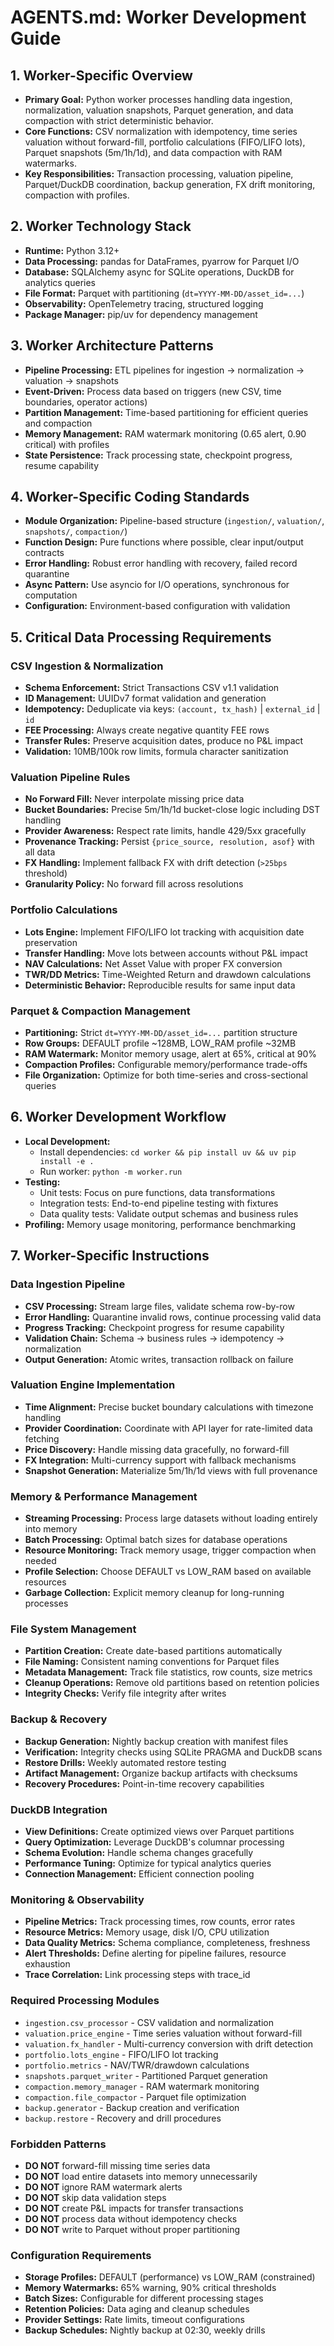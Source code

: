 # AGENTS.md: Worker Development Guide
<!-- Worker-specific AI collaboration guide for Python data processing workflows -->

## 1. Worker-Specific Overview
*   **Primary Goal:** Python worker processes handling data ingestion, normalization, valuation snapshots, Parquet generation, and data compaction with strict deterministic behavior.
*   **Core Functions:** CSV normalization with idempotency, time series valuation without forward-fill, portfolio calculations (FIFO/LIFO lots), Parquet snapshots (5m/1h/1d), and data compaction with RAM watermarks.
*   **Key Responsibilities:** Transaction processing, valuation pipeline, Parquet/DuckDB coordination, backup generation, FX drift monitoring, compaction with profiles.

## 2. Worker Technology Stack
*   **Runtime:** Python 3.12+
*   **Data Processing:** pandas for DataFrames, pyarrow for Parquet I/O
*   **Database:** SQLAlchemy async for SQLite operations, DuckDB for analytics queries
*   **File Format:** Parquet with partitioning (`dt=YYYY-MM-DD/asset_id=...`)
*   **Observability:** OpenTelemetry tracing, structured logging
*   **Package Manager:** pip/uv for dependency management

## 3. Worker Architecture Patterns
*   **Pipeline Processing:** ETL pipelines for ingestion → normalization → valuation → snapshots
*   **Event-Driven:** Process data based on triggers (new CSV, time boundaries, operator actions)
*   **Partition Management:** Time-based partitioning for efficient queries and compaction
*   **Memory Management:** RAM watermark monitoring (0.65 alert, 0.90 critical) with profiles
*   **State Persistence:** Track processing state, checkpoint progress, resume capability

## 4. Worker-Specific Coding Standards
*   **Module Organization:** Pipeline-based structure (`ingestion/`, `valuation/`, `snapshots/`, `compaction/`)
*   **Function Design:** Pure functions where possible, clear input/output contracts
*   **Error Handling:** Robust error handling with recovery, failed record quarantine
*   **Async Pattern:** Use asyncio for I/O operations, synchronous for computation
*   **Configuration:** Environment-based configuration with validation

## 5. Critical Data Processing Requirements

### CSV Ingestion & Normalization
*   **Schema Enforcement:** Strict Transactions CSV v1.1 validation
*   **ID Management:** UUIDv7 format validation and generation
*   **Idempotency:** Deduplicate via keys: `(account, tx_hash)` | `external_id` | `id`
*   **FEE Processing:** Always create negative quantity FEE rows
*   **Transfer Rules:** Preserve acquisition dates, produce no P&L impact
*   **Validation:** 10MB/100k row limits, formula character sanitization

### Valuation Pipeline Rules
*   **No Forward Fill:** Never interpolate missing price data
*   **Bucket Boundaries:** Precise 5m/1h/1d bucket-close logic including DST handling
*   **Provider Awareness:** Respect rate limits, handle 429/5xx gracefully  
*   **Provenance Tracking:** Persist `{price_source, resolution, asof}` with all data
*   **FX Handling:** Implement fallback FX with drift detection (`>25bps` threshold)
*   **Granularity Policy:** No forward fill across resolutions

### Portfolio Calculations
*   **Lots Engine:** Implement FIFO/LIFO lot tracking with acquisition date preservation
*   **Transfer Handling:** Move lots between accounts without P&L impact
*   **NAV Calculations:** Net Asset Value with proper FX conversion
*   **TWR/DD Metrics:** Time-Weighted Return and drawdown calculations
*   **Deterministic Behavior:** Reproducible results for same input data

### Parquet & Compaction Management  
*   **Partitioning:** Strict `dt=YYYY-MM-DD/asset_id=...` partition structure
*   **Row Groups:** DEFAULT profile ~128MB, LOW_RAM profile ~32MB
*   **RAM Watermark:** Monitor memory usage, alert at 65%, critical at 90%
*   **Compaction Profiles:** Configurable memory/performance trade-offs
*   **File Organization:** Optimize for both time-series and cross-sectional queries

## 6. Worker Development Workflow
*   **Local Development:**
    - Install dependencies: `cd worker && pip install uv && uv pip install -e .`
    - Run worker: `python -m worker.run`
*   **Testing:**
    - Unit tests: Focus on pure functions, data transformations
    - Integration tests: End-to-end pipeline testing with fixtures
    - Data quality tests: Validate output schemas and business rules
*   **Profiling:** Memory usage monitoring, performance benchmarking

## 7. Worker-Specific Instructions

### Data Ingestion Pipeline
*   **CSV Processing:** Stream large files, validate schema row-by-row
*   **Error Handling:** Quarantine invalid rows, continue processing valid data
*   **Progress Tracking:** Checkpoint progress for resume capability
*   **Validation Chain:** Schema → business rules → idempotency → normalization
*   **Output Generation:** Atomic writes, transaction rollback on failure

### Valuation Engine Implementation
*   **Time Alignment:** Precise bucket boundary calculations with timezone handling
*   **Provider Coordination:** Coordinate with API layer for rate-limited data fetching
*   **Price Discovery:** Handle missing data gracefully, no forward-fill
*   **FX Integration:** Multi-currency support with fallback mechanisms
*   **Snapshot Generation:** Materialize 5m/1h/1d views with full provenance

### Memory & Performance Management
*   **Streaming Processing:** Process large datasets without loading entirely into memory
*   **Batch Processing:** Optimal batch sizes for database operations
*   **Resource Monitoring:** Track memory usage, trigger compaction when needed
*   **Profile Selection:** Choose DEFAULT vs LOW_RAM based on available resources
*   **Garbage Collection:** Explicit memory cleanup for long-running processes

### File System Management
*   **Partition Creation:** Create date-based partitions automatically
*   **File Naming:** Consistent naming conventions for Parquet files
*   **Metadata Management:** Track file statistics, row counts, size metrics
*   **Cleanup Operations:** Remove old partitions based on retention policies
*   **Integrity Checks:** Verify file integrity after writes

### Backup & Recovery
*   **Backup Generation:** Nightly backup creation with manifest files
*   **Verification:** Integrity checks using SQLite PRAGMA and DuckDB scans
*   **Restore Drills:** Weekly automated restore testing
*   **Artifact Management:** Organize backup artifacts with checksums
*   **Recovery Procedures:** Point-in-time recovery capabilities

### DuckDB Integration
*   **View Definitions:** Create optimized views over Parquet partitions
*   **Query Optimization:** Leverage DuckDB's columnar processing
*   **Schema Evolution:** Handle schema changes gracefully
*   **Performance Tuning:** Optimize for typical analytics queries
*   **Connection Management:** Efficient connection pooling

### Monitoring & Observability
*   **Pipeline Metrics:** Track processing times, row counts, error rates
*   **Resource Metrics:** Memory usage, disk I/O, CPU utilization
*   **Data Quality Metrics:** Schema compliance, completeness, freshness
*   **Alert Thresholds:** Define alerting for pipeline failures, resource exhaustion
*   **Trace Correlation:** Link processing steps with trace_id

### Required Processing Modules
*   `ingestion.csv_processor` - CSV validation and normalization
*   `valuation.price_engine` - Time series valuation without forward-fill
*   `valuation.fx_handler` - Multi-currency conversion with drift detection
*   `portfolio.lots_engine` - FIFO/LIFO lot tracking
*   `portfolio.metrics` - NAV/TWR/drawdown calculations
*   `snapshots.parquet_writer` - Partitioned Parquet generation
*   `compaction.memory_manager` - RAM watermark monitoring
*   `compaction.file_compactor` - Parquet file optimization
*   `backup.generator` - Backup creation and verification
*   `backup.restore` - Recovery and drill procedures

### Forbidden Patterns
*   **DO NOT** forward-fill missing time series data
*   **DO NOT** load entire datasets into memory unnecessarily
*   **DO NOT** ignore RAM watermark alerts
*   **DO NOT** skip data validation steps
*   **DO NOT** create P&L impacts for transfer transactions
*   **DO NOT** process data without idempotency checks
*   **DO NOT** write to Parquet without proper partitioning

### Configuration Requirements
*   **Storage Profiles:** DEFAULT (performance) vs LOW_RAM (constrained)
*   **Memory Watermarks:** 65% warning, 90% critical thresholds
*   **Batch Sizes:** Configurable for different processing stages
*   **Retention Policies:** Data aging and cleanup schedules
*   **Provider Settings:** Rate limits, timeout configurations
*   **Backup Schedules:** Nightly backup at 02:30, weekly drills
